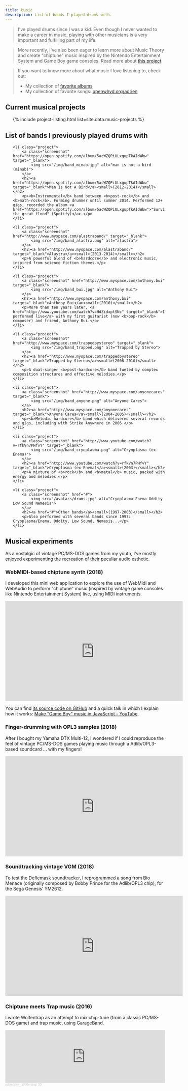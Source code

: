 ```yaml
---
title: Music
description: List of bands I played drums with.
---
```


> I've played drums since I was a kid. Even though I never wanted to make a career in music, playing with other musicians is a very important and fulfilling part of my life.

> More recently, I've also been eager to learn more about Music Theory and create "chiptune" music inspired by the Nintendo Entertainment System and Game Boy game consoles. Read more about [this project](https://hackmd.io/nszFj8pcTAynVP04-GUePw).

> If you want to know more about what music I love listening to, check out:
> - My collection of [favorite albums](https://adrienjoly.com/album-shelf/)
> - My collection of favorite songs: [openwhyd.org/adrien](https://openwhyd.org/adrien)

## Current musical projects

<ul class="items thumbs">
  <!-- listed from _data/music-projects.yaml -->
  {% include project-listing.html list=site.data.music-projects %}
</ul>

<div class="clear"></div>

## List of bands I previously played drums with

<ul class="items thumbs">

	<li class="project">
		<a class="screenshot" href="https://open.spotify.com/album/5acWZQPiULxgupTkAIdWbw" target="_blank">
			<img src="/img/band_minab.jpg" alt="man is not a bird (minab)">
		</a>
		<h2><a href="https://open.spotify.com/album/5acWZQPiULxgupTkAIdWbw" target="_blank">Man Is Not A Bird</a><small>(2012-2014)</small></h2>
		<p><b>Instrumental</b> band between <b>post-rock</b> and <b>math-rock</b>. Forming drummer until summer 2014. Performed 12+ gigs, recorded the album <a href="https://open.spotify.com/album/5acWZQPiULxgupTkAIdWbw">"Survived the great flood" (Spotify)</a>.</p>
	</li>
	
	<li class="project">
		<a class="screenshot" href="http://www.myspace.com/alastraband/" target="_blank">
			<img src="/img/band_alastra.png" alt="alastra">
		</a>
		<h2><a href="http://www.myspace.com/alastraband/" target="_blank">Alastra</a><small>(2013-2014)</small></h2>
		<p>A powerful blend of <b>hardcore</b> and electronic music, inspired from science fiction themes.</p>
	</li>

	<li class="project">
		<a class="screenshot" href="http://www.myspace.com/anthony.bui" target="_blank">
			<img src="/img/band_bui.jpg" alt="Anthony Bui">
		</a>
		<h2><a href="http://www.myspace.com/anthony.bui" target="_blank">Anthony Bui</a><small>(2010)</small></h2>
		<p>More than ten years later, <a href="http://www.youtube.com/watch?v=HdZidxptSNc" target="_blank">I performed live</a> with my first guitarist (now <b>pop-rock</b> composer) and friend, Anthony Bui.</p>
	</li>

	<li class="project">
		<a class="screenshot" href="http://www.myspace.com/trappedbystereo" target="_blank">
			<img src="/img/band_trapped.png" alt="Trapped by Stereo">
		</a>
		<h2><a href="http://www.myspace.com/trappedbystereo" target="_blank">Trapped by Stereo</a><small>(2008-2010)</small></h2>
		<p>A dual-singer <b>post-hardcore</b> band fueled by complex composition structures and effective melodies.</p>
	</li>

	<li class="project">
		<a class="screenshot" href="http://www.myspace.com/anyonecares" target="_blank">
			<img src="/img/band_anyone.png" alt="Anyone Cares">
		</a>
		<h2><a href="http://www.myspace.com/anyonecares" target="_blank">Anyone Cares</a><small>(2004-2005)</small></h2>
		<p><b>Melodic hardcore</b> band which delivered several records and gigs, including with Strike Anywhere in 2006.</p>
	</li>

	<li class="project">
		<a class="screenshot" href="http://www.youtube.com/watch?v=rfkVn7PHfvY" target="_blank">
			<img src="/img/band_cryoplasma.png" alt="Cryoplasma (ex-Enema)">
		</a>
		<h2><a href="http://www.youtube.com/watch?v=rfkVn7PHfvY" target="_blank">Cryoplasma (ex-Enema)</a><small>(2003)</small></h2>
		<p>A mixture of <b>rock</b> and <b>metal</b> music, packed with energy and melodies.</p>
	</li>

	<li class="project">
		<a class="screenshot" href="#">
			<img src="/avatars/drums.jpg" alt="Cryoplasma Enema Oddity Low Sound Nemesis">
		</a>
		<h2><a href="#">Other bands</a><small>(1997-2003)</small></h2>
		<p>Also performed with several bands since 1997: Cryoplasma/Enema, Oddity, Low Sound, Nemesis...</p>
	</li>

</ul>

<div class="clear"></div>

<!--<a class="button" href="http://www.last.fm/user/roly/library" target="_blank"><span class="lastfm"/>My favorite bands</a>-->

## Musical experiments

As a nostalgic of vintage PC/MS-DOS games from my youth, I've mostly enjoyed experimenting the recreation of their peculiar audio esthetic.

### WebMIDI-based chiptune synth (2018)

I developed this mini web application to explore the use of WebMidi and WebAudio to perform "chiptune" music (inspired by vintage game consoles like Nintendo Entertainment System) live, using MIDI instruments.

<iframe width="560" height="315" src="https://www.youtube.com/embed/w-BsTGGIlwA" title="YouTube video player" frameborder="0" allow="accelerometer; autoplay; clipboard-write; encrypted-media; gyroscope; picture-in-picture" allowfullscreen></iframe>

You can find [its source code on GitHub](https://github.com/adrienjoly/webmidi-launchkey-mini) and a quick talk in which I explain how it works: [Make "Game Boy" music in JavaScript - YouTube](https://www.youtube.com/watch?v=xsKB5bRKZ4Y&t=616s).

### Finger-drumming with OPL3 samples (2018)

After I bought my Yamaha DTX Multi-12, I wondered if I could reproduce the feel of vintage PC/MS-DOS games playing music through a Adlib/OPL3-based soundcard ... with my fingers!

<iframe width="560" height="315" src="https://www.youtube.com/embed/_GVbGXrMLJc" title="YouTube video player" frameborder="0" allow="accelerometer; autoplay; clipboard-write; encrypted-media; gyroscope; picture-in-picture" allowfullscreen></iframe>

### Soundtracking vintage VGM (2018)

To test the Deflemask soundtracker, I reprogrammed a song from Bio Menace (originally composed by Bobby Prince for the Adlib/OPL3 chip), for the Sega Genesis' YM2612.

<iframe width="560" height="315" src="https://www.youtube.com/embed/klMi90nF7J8" title="YouTube video player" frameborder="0" allow="accelerometer; autoplay; clipboard-write; encrypted-media; gyroscope; picture-in-picture" allowfullscreen></iframe>

### Chiptune meets Trap music (2016)

I wrote Wolfentrap as an attempt to mix chip-tune (from a classic PC/MS-DOS game) and trap music, using GarageBand.

<iframe width="100%" height="166" scrolling="no" frameborder="no" allow="autoplay" src="https://w.soundcloud.com/player/?url=https%3A//api.soundcloud.com/tracks/245733345&color=%23ff5500&auto_play=false&hide_related=false&show_comments=true&show_user=true&show_reposts=false&show_teaser=true"></iframe><div style="font-size: 10px; color: #cccccc;line-break: anywhere;word-break: normal;overflow: hidden;white-space: nowrap;text-overflow: ellipsis; font-family: Interstate,Lucida Grande,Lucida Sans Unicode,Lucida Sans,Garuda,Verdana,Tahoma,sans-serif;font-weight: 100;"><a href="https://soundcloud.com/adrienjoly" title="adrienjoly" target="_blank" style="color: #cccccc; text-decoration: none;">adrienjoly</a> · <a href="https://soundcloud.com/adrienjoly/wolfentrap-3d" title="Wolfentrap 3D" target="_blank" style="color: #cccccc; text-decoration: none;">Wolfentrap 3D</a></div>


